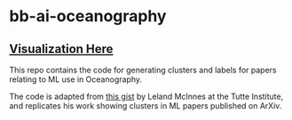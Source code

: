 # bb-ai-oceanography

## [Visualization Here](https://taylordenouden.com/bb-ai-oceanography/)

This repo contains the code for generating clusters and labels for papers relating to ML use in Oceanography.

The code is adapted from [this gist](https://gist.github.com/lmcinnes/7a39a9f103f25300aee07201bb0a9b8a) by Leland McInnes at the Tutte Institute, and replicates his work showing clusters in ML papers published on ArXiv.

